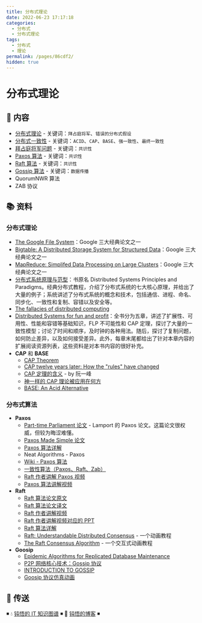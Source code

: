 ```yaml
---
title: 分布式理论
date: 2022-06-23 17:17:18
categories:
  - 分布式
  - 分布式理论
tags:
  - 分布式
  - 理论
permalink: /pages/86cdf2/
hidden: true
---
```


# 分布式理论

## 📖 内容

- [分布式理论](01.分布式基础理论.md) - 关键词：`拜占庭将军`、`错误的分布式假设`
- [分布式一致性](02.分布式一致性.md) - 关键词：`ACID`、`CAP`、`BASE`、`强一致性`、`最终一致性`
- [拜占庭将军问题](10.拜占庭将军问题.md) - 关键词：`共识性`
- [Paxos 算法](11.Paxos算法.md) - 关键词：`共识性`
- [Raft 算法](12.Raft算法.md) - 关键词：`共识性`
- [Gossip 算法](13.Gossip算法.md) - 关键词：`数据传播`
- QuorumNWR 算法
- ZAB 协议

## 📚 资料

### 分布式理论

- [The Google File System](https://static.googleusercontent.com/media/research.google.com/en//archive/gfs-sosp2003.pdf)：Google 三大经典论文之一
- [Bigtable: A Distributed Storage System for Structured Data](https://static.googleusercontent.com/media/research.google.com/en//archive/bigtable-osdi06.pdf)：Google 三大经典论文之一
- [MapReduce: Simplifed Data Processing on Large Clusters](https://static.googleusercontent.com/media/research.google.com/en//archive/mapreduce-osdi04.pdf)：Google 三大经典论文之一
- [分布式系统原理与范型](https://book.douban.com/subject/11691266/)：书原名 Distributed Systems Principles and Paradigms。经典分布式教程，介绍了分布式系统的七大核心原理，并给出了大量的例子；系统讲述了分布式系统的概念和技术，包括通信、进程、命名、同步化、一致性和复制、容错以及安全等。
- [The fallacies of distributed computing](https://en.wikipedia.org/wiki/Fallacies_of_distributed_computing)
- [Distributed Systems for fun and profit](http://book.mixu.net/distsys/single-page.html)：全书分为五章，讲述了扩展性、可用性、性能和容错等基础知识，FLP 不可能性和 CAP 定理，探讨了大量的一致性模型；讨论了时间和顺序，及时钟的各种用法。随后，探讨了复制问题，如何防止差异，以及如何接受差异。此外，每章末尾都给出了针对本章内容的扩展阅读资源列表，这些资料是对本书内容的很好补充。
- **CAP** 和 **BASE**
  - [CAP Theorem](https://cryptographics.info/cryptographics/blockchain/cap-theorem/)
  - [CAP twelve years later: How the "rules" have changed](https://www.semanticscholar.org/paper/CAP-twelve-years-later%3A-How-the-%22rules%22-have-Brewer/c9c73f5a1668b8bf12aae2efb6ac5a5a2c34002a)
  - [CAP 定理的含义](https://www.ruanyifeng.com/blog/2018/07/cap.html) - by 阮一峰
  - [神一样的 CAP 理论被应用在何方](https://juejin.im/post/5d720e86f265da03cc08de74)
  - [BASE: An Acid Alternative](https://queue.acm.org/detail.cfm?id=1394128)

### 分布式算法

- **Paxos**
  - [Part-time Parliament 论文](https://research.microsoft.com/en-us/um/people/lamport/pubs/lamport-paxos.pdf) - Lamport 的 Paxos 论文。这篇论文很权威，但较为晦涩难懂。
  - [Paxos Made Simple 论文](https://lamport.azurewebsites.net/pubs/paxos-simple.pdf)
  - [Paxos 算法详解](https://zhuanlan.zhihu.com/p/31780743)
  - Neat Algorithms - Paxos
  - [Wiki - Paxos 算法](https://zh.wikipedia.org/w/index.php?title=Paxos%E7%AE%97%E6%B3%95)
  - [一致性算法（Paxos、Raft、Zab）](https://www.bilibili.com/video/BV1TW411M7Fx?from=search&seid=11524608198747599965)
  - [Raft 作者讲解 Paxos 视频](https://www.bilibili.com/video/av36556594)
  - [Paxos 算法讲解视频](https://www.youtube.com/watch?v=d7nAGI_NZPk)
- **Raft**
  - [Raft 算法论文原文](https://ramcloud.atlassian.net/wiki/download/attachments/6586375/raft.pdf)
  - [Raft 算法论文译文](https://github.com/maemual/raft-zh_cn/blob/master/raft-zh_cn.md)
  - [Raft 作者讲解视频](https://www.youtube.com/watch?v=YbZ3zDzDnrw&feature=youtu.be)
  - [Raft 作者讲解视频对应的 PPT](http://www2.cs.uh.edu/~paris/6360/PowerPoint/Raft.ppt)
  - [Raft 算法详解](https://zhuanlan.zhihu.com/p/32052223)
  - [Raft: Understandable Distributed Consensus](http://thesecretlivesofdata.com/raft) - 一个动画教程
  - [The Raft Consensus Algorithm](https://raft.github.io/) - 一个交互式动画教程
- **Goosip**
  - [Epidemic Algorithms for Replicated Database Maintenance](http://bitsavers.trailing-edge.com/pdf/xerox/parc/techReports/CSL-89-1_Epidemic_Algorithms_for_Replicated_Database_Maintenance.pdf)
  - [P2P 网络核心技术：Gossip 协议](https://zhuanlan.zhihu.com/p/41228196)
  - [INTRODUCTION TO GOSSIP](https://managementfromscratch.wordpress.com/2016/04/01/introduction-to-gossip/)
  - [Goosip 协议仿真动画](https://flopezluis.github.io/gossip-simulator/)

## 🚪 传送

◾ 💧 [钝悟的 IT 知识图谱](https://dunwu.github.io/waterdrop/) ◾ 🎯 [钝悟的博客](https://dunwu.github.io/blog/) ◾